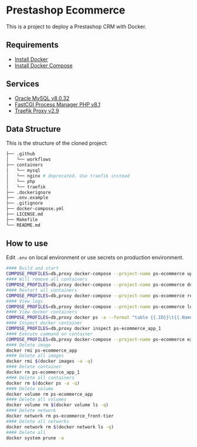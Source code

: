 # Prestashop Ecommerce

This is a project to deploy a Prestashop CRM with Docker.

## Requirements

- [Install Docker](https://docs.docker.com/get-docker/)
- [Install Docker Compose](https://docs.docker.com/compose/install/)

## Services

- [Oracle MySQL v8.0.32](https://www.mysql.com/)
- [FastCGI Process Manager PHP v8.1](https://www.php.net/manual/en/install.fpm.php)
- [Traefik Proxy v2.9](https://traefik.io/)

## Data Structure

This is the structure of the cloned project:

```bash
├── .github
│   └── workflows
├── containers
│   └── mysql
│   └── nginx # deprecated. Use traefik instead
│   └── php
│   └── traefik
├── .dockerignore
├── .env.example
├── .gitignore
├── docker-compose.yml
├── LICENSE.md
├── Makefile
└── README.md
```

## How to use

Edit `.env` on local environment or use secrets on production environment.

```bash
#### Build and start
COMPOSE_PROFILES=db,proxy docker-compose --project-name ps-ecommerce up --build -d --remove-orphans
#### Will remove all containers
COMPOSE_PROFILES=db,proxy docker-compose --project-name ps-ecommerce down
#### Restart all containers
COMPOSE_PROFILES=db,proxy docker-compose --project-name ps-ecommerce restart
#### View logs
COMPOSE_PROFILES=db,proxy docker-compose --project-name ps-ecommerce logs -f
#### View docker containers
COMPOSE_PROFILES=db,proxy docker ps -a --format "table {{.ID}}\t{{.Names}}\t{{.Status}}\t{{.Ports}}\t{{.Image}}"
#### Inspect docker container
COMPOSE_PROFILES=db,proxy docker inspect ps-ecommerce_app_1
#### Execute command on container
COMPOSE_PROFILES=db,proxy docker-compose --project-name ps-ecommerce exec app bash
#### Delete image
docker rmi ps-ecommerce_app
#### Delete all images
docker rmi $(docker images -a -q)
#### Delete container
docker rm ps-ecommerce_app_1
#### Delete all containers
docker rm $(docker ps -a -q)
#### Delete volume
docker volume rm ps-ecommerce_app
#### Delete all volumes
docker volume rm $(docker volume ls -q)
#### Delete network
docker network rm ps-ecommerce_front-tier
#### Delete all networks
docker network rm $(docker network ls -q)
#### Delete all
docker system prune -a
```

